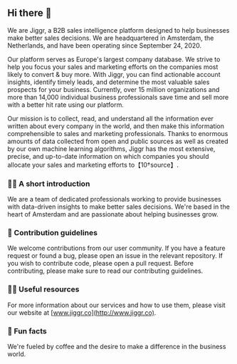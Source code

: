 ## Hi there 👋

We are Jiggr, a B2B sales intelligence platform designed to help businesses make better sales decisions. We are headquartered in Amsterdam, the Netherlands, and have been operating since September 24, 2020. 

Our platform serves as Europe's largest company database. We strive to help you focus your sales and marketing efforts on the companies most likely to convert & buy more. With Jiggr, you can find actionable account insights, identify timely leads, and determine the most valuable sales prospects for your business. Currently, over 15 million organizations and more than 14,000 individual business professionals save time and sell more with a better hit rate using our platform.

Our mission is to collect, read, and understand all the information ever written about every company in the world, and then make this information comprehensible to sales and marketing professionals. Thanks to enormous amounts of data collected from open and public sources as well as created by our own machine learning algorithms, Jiggr has the most extensive, precise, and up-to-date information on which companies you should allocate your sales and marketing efforts to【10†source】.

### 🙋‍♀️ A short introduction

We are a team of dedicated professionals working to provide businesses with data-driven insights to make better sales decisions. We're based in the heart of Amsterdam and are passionate about helping businesses grow.

### 🌈 Contribution guidelines

We welcome contributions from our user community. If you have a feature request or found a bug, please open an issue in the relevant repository. If you wish to contribute code, please open a pull request. Before contributing, please make sure to read our contributing guidelines.

### 👩‍💻 Useful resources

For more information about our services and how to use them, please visit our website at [www.jiggr.co](http://www.jiggr.co).

### 🍿 Fun facts

We're fueled by coffee and the desire to make a difference in the business world.
